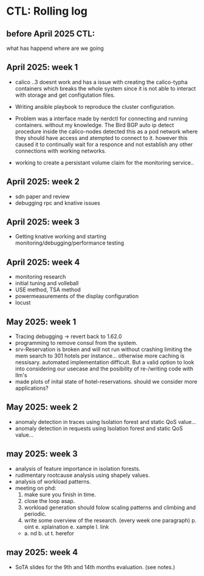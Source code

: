 # CTL: Rolling log

## before April 2025 CTL:
what has happend where are we going

## April 2025: week 1
- calico *.*.3 doesnt work and has a issue with creating the calico-typha containers which breaks the whole system since it is not able to interact with storage and get configutation files.

- Writing ansible playbook to reproduce the cluster configuration.

- Problem was a interface made by nerdctl for connecting and running containers. without my knowledge. The Bird BGP auto ip detect procedure inside the calico-nodes detected this as a pod network where they should have access and atempted to connect to it. however this caused it to continually wait for a responce and not establish any other connections with working networks. 

- working to create a persistant volume claim for the monitoring service..

## April 2025: week 2
- sdn paper and review
- debugging rpc and knative issues

## April 2025: week 3
- Getting knative working and starting monitoring/debugging/performance testing

## April 2025: week 4
- monitoring research
- initial tuning and volleball
- USE method, TSA method
- powermeasurements of the display configuration
- locust

## May 2025: week 1
- Tracing debugging -> revert back to 1.62.0
- programming to remove consul from the system.
- srv-Reservation is broken and will not run without crashing limiting the mem search to 301 hotels per instance... otherwise more caching is nessisary. automated implementation difficult. But a valid option to look into considering our usecase and the posibility of re-/writing code with llm's 
- made plots of inital state of hotel-reservations. should we consider more applications? 

## May 2025: week 2
- anomaly detection in traces using Isolation forest and static QoS value...
- anomaly detection in requests using Isolation forest and static QoS value...

## may 2025: week 3
- analysis of feature importance in isolation forests.
- rudimentary rootcause analysis using shapely values.
- analysis of workload patterns.
- meeting on phd:
    1. make sure you finish in time.
    2. close the loop asap.
    3. workload generation should folow scaling patterns and climbing and periodic.
    4. write some overview of the research. (every week one paragraph)
        p. oint
        e. xplaination
        e. xample
        l. link
    -
        a. nd
        b. ut
        t. herefor

## may 2025: week 4 
- SoTA slides for the 9th and 14th months evaluation. (see notes.)